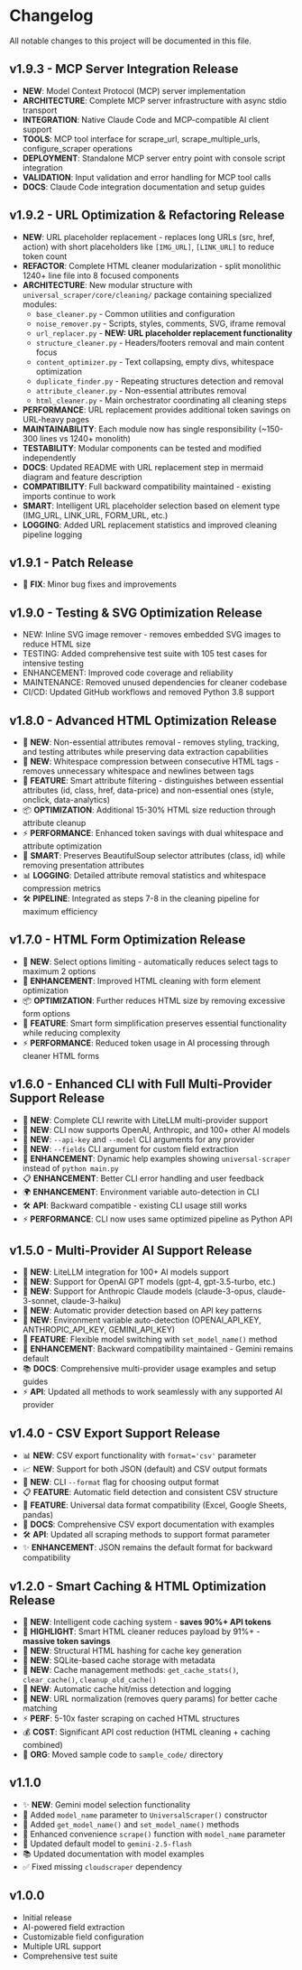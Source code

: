 # Changelog

All notable changes to this project will be documented in this file.

## v1.9.3 - MCP Server Integration Release
- **NEW**: Model Context Protocol (MCP) server implementation
- **ARCHITECTURE**: Complete MCP server infrastructure with async stdio transport
- **INTEGRATION**: Native Claude Code and MCP-compatible AI client support
- **TOOLS**: MCP tool interface for scrape_url, scrape_multiple_urls, configure_scraper operations
- **DEPLOYMENT**: Standalone MCP server entry point with console script integration
- **VALIDATION**: Input validation and error handling for MCP tool calls
- **DOCS**: Claude Code integration documentation and setup guides

## v1.9.2 - URL Optimization & Refactoring Release
- **NEW**: URL placeholder replacement - replaces long URLs (src, href, action) with short placeholders like `[IMG_URL]`, `[LINK_URL]` to reduce token count
- **REFACTOR**: Complete HTML cleaner modularization - split monolithic 1240+ line file into 8 focused components
- **ARCHITECTURE**: New modular structure with `universal_scraper/core/cleaning/` package containing specialized modules:
  - `base_cleaner.py` - Common utilities and configuration
  - `noise_remover.py` - Scripts, styles, comments, SVG, iframe removal
  - `url_replacer.py` - **NEW: URL placeholder replacement functionality**
  - `structure_cleaner.py` - Headers/footers removal and main content focus
  - `content_optimizer.py` - Text collapsing, empty divs, whitespace optimization
  - `duplicate_finder.py` - Repeating structures detection and removal
  - `attribute_cleaner.py` - Non-essential attributes removal
  - `html_cleaner.py` - Main orchestrator coordinating all cleaning steps
- **PERFORMANCE**: URL replacement provides additional token savings on URL-heavy pages
- **MAINTAINABILITY**: Each module now has single responsibility (~150-300 lines vs 1240+ monolith)
- **TESTABILITY**: Modular components can be tested and modified independently
- **DOCS**: Updated README with URL replacement step in mermaid diagram and feature description
- **COMPATIBILITY**: Full backward compatibility maintained - existing imports continue to work
- **SMART**: Intelligent URL placeholder selection based on element type (IMG_URL, LINK_URL, FORM_URL, etc.)
- **LOGGING**: Added URL replacement statistics and improved cleaning pipeline logging

## v1.9.1 - Patch Release
- 🐛 **FIX**: Minor bug fixes and improvements

## v1.9.0 - Testing & SVG Optimization Release
- NEW: Inline SVG image remover - removes embedded SVG images to reduce HTML size
- TESTING: Added comprehensive test suite with 105 test cases for intensive testing
- ENHANCEMENT: Improved code coverage and reliability
- MAINTENANCE: Removed unused dependencies for cleaner codebase
- CI/CD: Updated GitHub workflows and removed Python 3.8 support

## v1.8.0 - Advanced HTML Optimization Release
- 🚀 **NEW**: Non-essential attributes removal - removes styling, tracking, and testing attributes while preserving data extraction capabilities
- 🧹 **NEW**: Whitespace compression between consecutive HTML tags - removes unnecessary whitespace and newlines between tags
- 🎯 **FEATURE**: Smart attribute filtering - distinguishes between essential attributes (id, class, href, data-price) and non-essential ones (style, onclick, data-analytics)
- 📦 **OPTIMIZATION**: Additional 15-30% HTML size reduction through attribute cleanup
- ⚡ **PERFORMANCE**: Enhanced token savings with dual whitespace and attribute optimization
- 🔧 **SMART**: Preserves BeautifulSoup selector attributes (class, id) while removing presentation attributes
- 📊 **LOGGING**: Detailed attribute removal statistics and whitespace compression metrics
- 🛠️ **PIPELINE**: Integrated as steps 7-8 in the cleaning pipeline for maximum efficiency

## v1.7.0 - HTML Form Optimization Release
- 🔧 **NEW**: Select options limiting - automatically reduces select tags to maximum 2 options
- 🧹 **ENHANCEMENT**: Improved HTML cleaning with form element optimization
- 📦 **OPTIMIZATION**: Further reduces HTML size by removing excessive form options
- 🎯 **FEATURE**: Smart form simplification preserves essential functionality while reducing complexity
- ⚡ **PERFORMANCE**: Reduced token usage in AI processing through cleaner HTML forms

## v1.6.0 - Enhanced CLI with Full Multi-Provider Support Release
- 🚀 **NEW**: Complete CLI rewrite with LiteLLM multi-provider support
- 🔧 **NEW**: CLI now supports OpenAI, Anthropic, and 100+ other AI models  
- 📝 **NEW**: `--api-key` and `--model` CLI arguments for any provider
- 🎯 **NEW**: `--fields` CLI argument for custom field extraction
- 🔄 **ENHANCEMENT**: Dynamic help examples showing `universal-scraper` instead of `python main.py`
- 📋 **ENHANCEMENT**: Better CLI error handling and user feedback
- 🌍 **ENHANCEMENT**: Environment variable auto-detection in CLI
- 🛠️ **API**: Backward compatible - existing CLI usage still works
- ⚡ **PERFORMANCE**: CLI now uses same optimized pipeline as Python API

## v1.5.0 - Multi-Provider AI Support Release
- 🚀 **NEW**: LiteLLM integration for 100+ AI models support
- 🤖 **NEW**: Support for OpenAI GPT models (gpt-4, gpt-3.5-turbo, etc.)
- 🧠 **NEW**: Support for Anthropic Claude models (claude-3-opus, claude-3-sonnet, claude-3-haiku)
- 🔧 **NEW**: Automatic provider detection based on API key patterns
- 🔧 **NEW**: Environment variable auto-detection (OPENAI_API_KEY, ANTHROPIC_API_KEY, GEMINI_API_KEY)
- 📝 **FEATURE**: Flexible model switching with `set_model_name()` method
- 🔄 **ENHANCEMENT**: Backward compatibility maintained - Gemini remains default
- 📚 **DOCS**: Comprehensive multi-provider usage examples and setup guides
- ⚡ **API**: Updated all methods to work seamlessly with any supported AI provider

## v1.4.0 - CSV Export Support Release
- 📊 **NEW**: CSV export functionality with `format='csv'` parameter
- 📈 **NEW**: Support for both JSON (default) and CSV output formats
- 🔧 **NEW**: CLI `--format` flag for choosing output format
- 📋 **FEATURE**: Automatic field detection and consistent CSV structure
- 🔄 **FEATURE**: Universal data format compatibility (Excel, Google Sheets, pandas)
- 📝 **DOCS**: Comprehensive CSV export documentation with examples
- 🛠️ **API**: Updated all scraping methods to support format parameter
- ✨ **ENHANCEMENT**: JSON remains the default format for backward compatibility

## v1.2.0 - Smart Caching & HTML Optimization Release
- 🚀 **NEW**: Intelligent code caching system - **saves 90%+ API tokens**
- 🧹 **HIGHLIGHT**: Smart HTML cleaner reduces payload by 91%+ - **massive token savings**
- 🔧 **NEW**: Structural HTML hashing for cache key generation
- 🔧 **NEW**: SQLite-based cache storage with metadata
- 🔧 **NEW**: Cache management methods: `get_cache_stats()`, `clear_cache()`, `cleanup_old_cache()`
- 🔧 **NEW**: Automatic cache hit/miss detection and logging  
- 🔧 **NEW**: URL normalization (removes query params) for better cache matching
- ⚡ **PERF**: 5-10x faster scraping on cached HTML structures
- 💰 **COST**: Significant API cost reduction (HTML cleaning + caching combined)
- 📁 **ORG**: Moved sample code to `sample_code/` directory

## v1.1.0
- ✨ **NEW**: Gemini model selection functionality
- 🔧 Added `model_name` parameter to `UniversalScraper()` constructor
- 🔧 Added `get_model_name()` and `set_model_name()` methods
- 🔧 Enhanced convenience `scrape()` function with `model_name` parameter  
- 🔄 Updated default model to `gemini-2.5-flash`
- 📚 Updated documentation with model examples
- ✅ Fixed missing `cloudscraper` dependency

## v1.0.0
- Initial release
- AI-powered field extraction
- Customizable field configuration
- Multiple URL support
- Comprehensive test suite